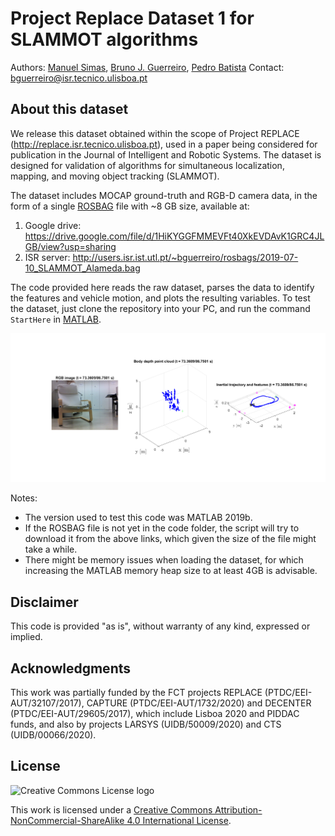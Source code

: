 # Project Replace Dataset 1 for SLAMMOT algorithms

Authors: [Manuel Simas](https://www.linkedin.com/in/manuelsimas/), [Bruno J. Guerreiro](https://brunojnguerreiro.eu), [Pedro Batista](https://pbatista.weebly.com/)
Contact: <bguerreiro@isr.tecnico.ulisboa.pt>

## About this dataset

We release this dataset obtained within the scope of Project REPLACE (<http://replace.isr.tecnico.ulisboa.pt>), used in a paper being considered for publication in the Journal of Intelligent and Robotic Systems. The dataset is designed for validation of algorithms for simultaneous localization, mapping, and moving object tracking (SLAMMOT).

The dataset includes MOCAP ground-truth and RGB-D camera data, in the form of a single [ROSBAG](http://wiki.ros.org/rosbag) file with ~8 GB size, available at:
1. Google drive: <https://drive.google.com/file/d/1HiKYGGFMMEVFt40XkEVDAvK1GRC4JLGB/view?usp=sharing>
2. ISR server: <http://users.isr.ist.utl.pt/~bguerreiro/rosbags/2019-07-10_SLAMMOT_Alameda.bag>

The code provided here reads the raw dataset, parses the data to identify the features and vehicle motion, and plots the resulting variables. To test the dataset, just clone the repository into your PC, and run the command `StartHere` in [MATLAB](https://www.mathworks.com/products/matlab.html). 

![Sample plots](sample_plots.png)

Notes:
* The version used to test this code was MATLAB 2019b.
* If the ROSBAG file is not yet in the code folder, the script will try to download it from the above links, which given the size of the file might take a while.
* There might be memory issues when loading the dataset, for which increasing the MATLAB memory heap size to at least 4GB is advisable.

## Disclaimer

This code is provided "as is", without warranty of any kind, expressed or implied. 

## Acknowledgments

This work was partially funded by the FCT projects REPLACE (PTDC/EEI-AUT/32107/2017), CAPTURE (PTDC/EEI-AUT/1732/2020) and DECENTER (PTDC/EEI-AUT/29605/2017), which include Lisboa 2020 and PIDDAC funds, and also by projects LARSYS (UIDB/50009/2020) and CTS (UIDB/00066/2020).

## License

![Creative Commons License logo](https://i.creativecommons.org/l/by-nc-sa/4.0/88x31.png)

This work is licensed under a [Creative Commons Attribution-NonCommercial-ShareAlike 4.0 International License](
https://creativecommons.org/licenses/by-nc-sa/4.0).
